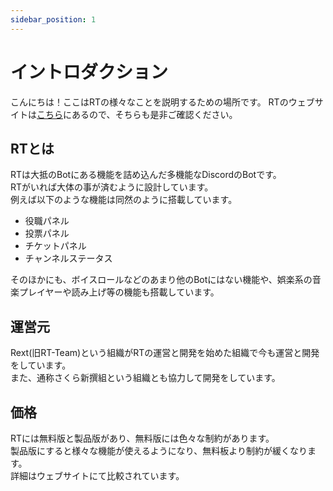 ```yaml
---
sidebar_position: 1
---
```


# イントロダクション
こんにちは！ここはRTの様々なことを説明するための場所です。
RTのウェブサイトは[こちら](https://rt.rext.dev/)にあるので、そちらも是非ご確認ください。

## RTとは
RTは大抵のBotにある機能を詰め込んだ多機能なDiscordのBotです。  
RTがいれば大体の事が済むように設計しています。  
例えば以下のような機能は同然のように搭載しています。

- 役職パネル
- 投票パネル
- チケットパネル
- チャンネルステータス

そのほかにも、ボイスロールなどのあまり他のBotにはない機能や、娯楽系の音楽プレイヤーや読み上げ等の機能も搭載しています。

## 運営元
Rext(旧RT-Team)という組織がRTの運営と開発を始めた組織で今も運営と開発をしています。  
また、通称さくら新撰組という組織とも協力して開発をしています。

## 価格
RTには無料版と製品版があり、無料版には色々な制約があります。  
製品版にすると様々な機能が使えるようになり、無料板より制約が緩くなります。  
詳細はウェブサイトにて比較されています。
